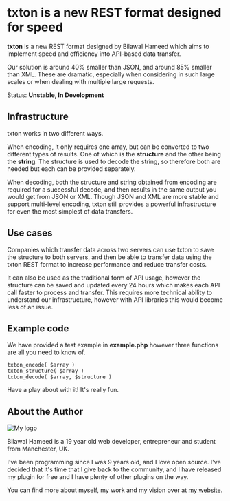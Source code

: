 txton is a new REST format designed for speed
====================

**txton** is a new REST format designed by Bilawal Hameed which aims to implement speed and efficiency into API-based data transfer.

Our solution is around 40% smaller than JSON, and around 85% smaller than XML. These are dramatic, especially when considering in such large scales or when dealing with multiple large requests.

Status: **Unstable, In Development**

Infrastructure
---------------------
txton works in two different ways.

When encoding, it only requires one array, but can be converted to two different types of results. One of which is the **structure** and the other being the **string**. The structure is used to decode the string, so therefore both are needed but each can be provided separately.

When decoding, both the structure and string obtained from encoding are required for a successful decode, and then results in the same output you would get from JSON or XML. Though JSON and XML are more stable and support multi-level encoding, txton still provides a powerful infrastructure for even the most simplest of data transfers.

Use cases
---------------------
Companies which transfer data across two servers can use txton to save the structure to both servers, and then be able to transfer data using the txton REST format to increase performance and reduce transfer costs.

It can also be used as the traditional form of API usage, however the structure can be saved and updated every 24 hours which makes each API call faster to process and transfer. This requires more technical ability to understand our infrastructure, however with API libraries this would become less of an issue. 

Example code
---------------------
We have provided a test example in **example.php** however three functions are all you need to know of.

	txton_encode( $array )
	txton_structure( $array )
	txton_decode( $array, $structure )

Have a play about with it! It's really fun.

About the Author
---------------------
![My logo](http://i.imgur.com/JHqEI.png "My logo")

Bilawal Hameed is a 19 year old web developer, entrepreneur and student from Manchester, UK.

I've been programming since I was 9 years old, and I love open source. I've decided that it's time that I give back to the community, and I have released my plugin for free and I have plenty of other plugins on the way.

You can find more about myself, my work and my vision over at [my website](http://www.bilawal.co.uk/).
